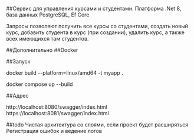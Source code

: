 ##Сервис для управления курсами и студентами.
Платформа .Net 8, база данных PostgreSQL, Ef Core

Запросы позволяют получить все курсы со студентами, создать новый курс, добавить студента в курс (при создании), удалить курс, а также всех имеющихся там студентов.

##Дополнительно
##Docker 

##Запуск

docker build --platform=linux/amd64 -t myapp .


docker compose up --build

##Адрес

http://localhost:8080/swagger/index.html
https://localhost:8081/swagger/index.html

##todo
Чистая архитектура со слоями, если проект будет расширяться
Регистрация ошибок и ведение логов
